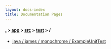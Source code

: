 ```yaml
---
layout: docs-index
title: Documentation Pages
---
```

#### [.](./../../../index) > [app](./../../index) > [src](./../index) > [test](./index) > **/**

- [java / james / monochrome / ExampleUnitTest](java/james/monochrome/ExampleUnitTest)
